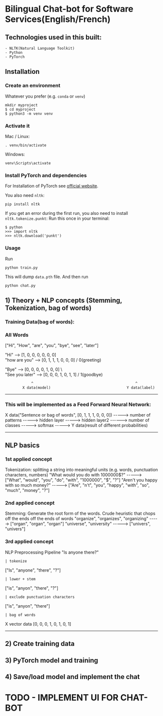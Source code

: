 # Bilingual Chat-bot for Software Services(English/French)


## Technologies used in this built:
	- NLTK(Natural Language Toolkit)
	- Python
	- PyTorch

## Installation

### Create an environment
Whatever you prefer (e.g. `conda` or `venv`)
```console
mkdir myproject
$ cd myproject
$ python3 -m venv venv
```

### Activate it
Mac / Linux:
```console
. venv/bin/activate
```
Windows:
```console
venv\Scripts\activate
```
### Install PyTorch and dependencies

For Installation of PyTorch see [official website](https://pytorch.org/).

You also need `nltk`:
 ```console
pip install nltk
 ```

If you get an error during the first run, you also need to install `nltk.tokenize.punkt`:
Run this once in your terminal:
 ```console
$ python
>>> import nltk
>>> nltk.download('punkt')
```

### Usage
Run
```console
python train.py
```
This will dump `data.pth` file. And then run
```console
python chat.py
```


## 1) Theory + NLP concepts (Stemming, Tokenization, bag of words)

### Training Data(bag of words):

### All Words

["Hi", "How", "are", "you", "bye", "see", "later"]

"Hi" --> [1, 0, 0, 0, 0, 0, 0]                \
"how are you" --> [0, 1, 1, 1, 0, 0, 0]       /             0(greeting)

"Bye" --> [0, 0, 0, 0, 1, 0, 0]               \   
"See you later" --> [0, 0, 0, 1, 0, 1, 1]     /             1(goodbye)

                ^					                            ^
		    X data(model)				                    Y data(label)

---------------------------------------

### This will be implemented as a Feed Forward Neural Network:
X data("Sentence or bag of words", [0, 1, 1, 1, 0, 0, 0]) -----> number of patterns -----> hidden layer -----> hidden layer2 ------> number of classes -----> softmax -----> Y data(result of different probabilities)

---------------------------------------

## NLP basics

### 1st applied concept
Tokenization: splitting a string into meaningful units
(e.g. words, punctuation characters, numbers)
"What would you do with 1000000$?"
-----> ["What", "would", "you", "do", "with", "1000000", "$", "?"]
"Aren't you happy with so much money?"
-----> ["Are", "n't", "you", "happy", "with", "so", "much", "money", "?"]


### 2nd applied concept
Stemming: Generate the root form of the words.
Crude heuristic that chops off the ends off the ends of words
"organize", "organizes", "organizing"
-----> ["organ", "organ", "organ"]
"universe", "university"
-----> ["univers", "univers"]


### 3rd applied concept
NLP Preprocessing Pipeline
"Is anyone there?"

	| tokenize

["Is", "anyone", "there", "?"]

	| lower + stem

["is", "anyon", "there", "?"]

	| exclude punctuation characters

["is", "anyon", "there"]

	| bag of words

X vector data [0, 0, 0, 1, 0, 1, 0, 1]

---------------------------------------

## 2) Create training data
## 3) PyTorch model and training
## 4) Save/load model and implement the chat



# TODO - IMPLEMENT UI FOR CHAT-BOT

